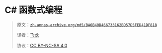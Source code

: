 # C# 函数式编程

> 原文：[`zh.annas-archive.org/md5/BA6B40D466733162BD57D5FED41DF818`](https://zh.annas-archive.org/md5/BA6B40D466733162BD57D5FED41DF818)
> 
> 译者：[飞龙](https://github.com/wizardforcel)
> 
> 协议：[CC BY-NC-SA 4.0](http://creativecommons.org/licenses/by-nc-sa/4.0/)